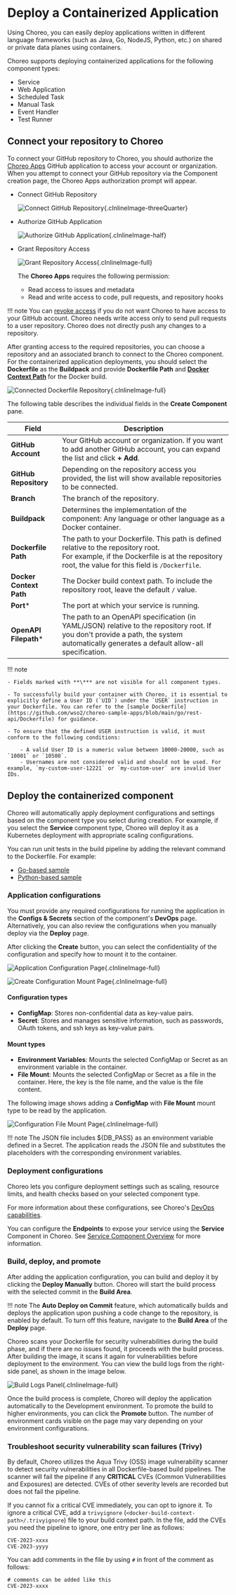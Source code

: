 # Deploy a Containerized Application 

Using Choreo, you can easily deploy applications written in different language frameworks (such as Java, Go, NodeJS, Python, etc.) on shared or private data planes using containers.

Choreo supports deploying containerized applications for the following component types:

- Service
- Web Application
- Scheduled Task
- Manual Task
- Event Handler
- Test Runner

## Connect your repository to Choreo

To connect your GitHub repository to Choreo, you should authorize the [Choreo Apps](https://github.com/marketplace/choreo-apps) GitHub application to access your account or organization. When you attempt to connect your GitHub repository via the Component creation page, the Choreo Apps authorization prompt will appear.

* Connect GitHub Repository
    
    ![Connect GitHub Repository](../assets/img/develop-components/deploy/create-component-authz-github-page.png){.cInlineImage-threeQuarter}

* Authorize GitHub Application
    
    ![Authorize GitHub Application](../assets/img/develop-components/deploy/authz-choreo-github-app.png){.cInlineImage-half}

* Grant Repository Access

    ![Grant Repository Access](../assets/img/develop-components/deploy/github-repo-access.png){.cInlineImage-full}


    The **Choreo Apps** requires the following permission:
    
    - Read access to issues and metadata
    - Read and write access to code, pull requests, and repository hooks

!!! note
    You can [revoke access](https://docs.github.com/en/authentication/keeping-your-account-and-data-secure/reviewing-your-authorized-integrations#reviewing-your-authorized-github-apps) if you do not want Choreo to have access to your GitHub account. Choreo needs write access only to send pull requests to a user repository. Choreo does not directly push any changes to a repository.

After granting access to the required repositories, you can choose a repository and an associated branch to connect to the Choreo component.
For the containerized application deployments, you should select the **Dockerfile** as the **Buildpack** and provide **Dockerfile Path** and [**Docker Context Path**](https://docs.docker.com/build/building/context/#path-context) for the Docker build.

![Connected Dockerfile Repository](../assets/img/develop-components/deploy/create-component-connected-repo.png){.cInlineImage-full}

The following table describes the individual fields in the **Create Component** pane.

| **Field**               | **Description**                                                                                                                                                                      |
|-------------------------|--------------------------------------------------------------------------------------------------------------------------------------------------------------------------------------|
| **GitHub Account**      | Your GitHub account or organization. If you want to add another GitHub account, you can expand the list and click **+ Add**.                                                            |
| **GitHub Repository**   | Depending on the repository access you provided, the list will show available repositories to be connected.                                                                                  |
| **Branch**              | The branch of the repository.                                                                                                                                                         |
| **Buildpack**        | Determines the implementation of the component: Any language or other language as a Docker container.                                                                                |
| **Dockerfile Path**     | The path to your Dockerfile. This path is defined relative to the repository root.<br/>For example, if the Dockerfile is at the repository root, the value for this field is `/Dockerfile`. |
| **Docker Context Path** | The Docker build context path. To include the repository root, leave the default `/` value.                                                                                          |
| **Port***               | The port at which your service is running.                                                                                                                                           |
| **OpenAPI Filepath***   | The path to an OpenAPI specification (in YAML/JSON) relative to the repository root. If you don't provide a path, the system automatically generates a default allow-all specification.    |

   
!!! note
 
    - Fields marked with **\*** are not visible for all component types.

    - To successfully build your container with Choreo, it is essential to explicitly define a User ID (`UID`) under the `USER` instruction in your Dockerfile. You can refer to the [sample Dockerfile](https://github.com/wso2/choreo-sample-apps/blob/main/go/rest-api/Dockerfile) for guidance.

    - To ensure that the defined USER instruction is valid, it must conform to the following conditions:
        
        - A valid User ID is a numeric value between 10000-20000, such as `10001` or `10500`.
        - Usernames are not considered valid and should not be used. For example, `my-custom-user-12221` or `my-custom-user` are invalid User IDs.

## Deploy the containerized component

Choreo will automatically apply deployment configurations and settings based on the component type you select during creation.
For example, if you select the **Service** component type, Choreo will deploy it as a Kubernetes deployment with appropriate scaling configurations.

You can run unit tests in the build pipeline by adding the relevant command to the Dockerfile.  For example: 

- [Go-based sample](https://github.com/wso2/choreo-sample-apps/blob/8c18c82db604adb43b89f669888a07cd6e31d7b7/go/rest-api/Dockerfile#L37)
- [Python-based sample](https://github.com/wso2/choreo-sample-apps/blob/8c18c82db604adb43b89f669888a07cd6e31d7b7/python/rest-api/Dockerfile#L15)

### Application configurations

You must provide any required configurations for running the application in the **Configs & Secrets** section of the component's **DevOps** page. Alternatively, you can also review the configurations when you manually deploy via the **Deploy** page.

After clicking the **Create** button, you can select the confidentiality of the configuration and specify how to mount it to the container.

![Application Configuration Page](../assets/img/develop-components/deploy/deploy-app-config-page.png){.cInlineImage-full}

![Create Configuration Mount Page](../assets/img/develop-components/deploy/deploy-app-config-type-mount-page.png){.cInlineImage-full}

#### Configuration types

* **ConfigMap**: Stores non-confidential data as key-value pairs.
* **Secret**: Stores and manages sensitive information, such as passwords, OAuth tokens, and ssh keys as key-value pairs.

#### Mount types

* **Environment Variables**: Mounts the selected ConfigMap or Secret as an environment variable in the container.
* **File Mount**: Mounts the selected ConfigMap or Secret as a file in the container. Here, the key is the file name, and the value is the file content.

The following image shows adding a **ConfigMap** with **File Mount** mount type to be read by the application.

![Configuration File Mount Page](../assets/img/develop-components/deploy/deploy-app-config-file-mount.png){.cInlineImage-full}

!!! note
    The JSON file includes ${DB_PASS} as an environment variable defined in a Secret. The application reads the JSON file and substitutes the placeholders with the corresponding environment variables.

### Deployment configurations

Choreo lets you configure deployment settings such as scaling, resource limits, and health checks based on your selected component type.

For more information about these configurations, see Choreo's [DevOps capabilities](../devops-and-ci-cd/view-runtime-details.md).

You can configure the **Endpoints** to expose your service using the **Service** Component in Choreo. See [Service Component Overview](../develop-components/develop-services/service-component-overview.md) for more information. 

### Build, deploy, and promote

After adding the application configuration, you can build and deploy it by clicking the **Deploy Manually** button. Choreo will start the build process with the selected commit in the **Build Area**. 

!!! note
    The **Auto Deploy on Commit** feature, which automatically builds and deploys the application upon pushing a code change to the repository, is enabled by default. To turn off this feature, navigate to the **Build Area** of the **Deploy** page.

Choreo scans your Dockerfile for security vulnerabilities during the build phase, and if there are no issues found, it proceeds with the build process. After building the image, it scans it again for vulnerabilities before deployment to the environment. You can view the build logs from the right-side panel, as shown in the image below.

![Build Logs Panel](../assets/img/develop-components/deploy/build-deploy-page-logs.png){.cInlineImage-full}

Once the build process is complete, Choreo will deploy the application automatically to the Development environment. To promote the build to higher environments, you can click the **Promote** button. The number of environment cards visible on the page may vary depending on your environment configurations.

### Troubleshoot security vulnerability scan failures (Trivy)

By default, Choreo utilizes the Aqua Trivy (OSS) image vulnerability scanner to detect security vulnerabilities in all Dockerfile-based build pipelines. The scanner will fail the pipeline if any **CRITICAL** CVEs (Common Vulnerabilities and Exposures) are detected. CVEs of other severity levels are recorded but does not fail the pipeline.

If you cannot fix a critical CVE immediately, you can opt to ignore it. To ignore a critical CVE, add a `trivyignore` (`<docker-build-context-path>/.trivyignore`) file to your build context path. In the file, add the CVEs you need the pipeline to ignore, one entry per line as follows:

```
CVE-2023-xxxx
CVE-2023-yyyy
```

You can add comments in the file by using `#` in front of the comment as follows: 

```
# comments can be added like this
CVE-2023-xxxx
```